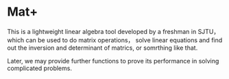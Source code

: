 # Mat+

This is a lightweight linear algebra tool developed by a freshman in SJTU， which can be used to do matrix operations， solve linear equations and find out the inversion and determinant of matrics, or somrthing like that.

Later, we may provide further functions to prove its performance in solving complicated problems.
